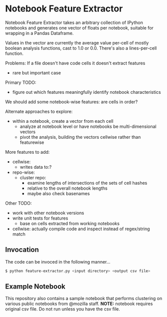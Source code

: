 # Notebook Feature Extractor
Notebook Feature Extractor takes an arbitrary collection of IPython
notebooks and generates one vector of floats per notebook,
suitable for wrapping in a Pandas Dataframe.

Values in the vector are currently the average value per-cell of mostly
boolean analysis functions, cast to 1.0 or 0.0. There's also a
lines-per-cell function.

Problems:
If a file doesn't have code cells it doesn't extract features
- rare but important case

Primary TODO:
- figure out which features meaningfully identify notebook characteristics

We should add some notebook-wise features: are cells in order?

Alternate approaches to explore:
- within a notebook, create a vector from each cell
  - analyze at notebook level or have notebooks be multi-dimensional vectors
  - pivot the analysis, building the vectors cellwise rather than featurewise

More features to add:
- cellwise:
  - writes data to:?
- repo-wise:
  - cluster repo:
    - examine lengths of intersections of the sets of cell hashes
    - relative to the overall notebook lengths
    - maybe also check basenames

Other TODO:
- work with other notebook versions
- write unit tests for features
  - base on cells extracted from working notebooks
- cellwise: actually compile code and inspect instead of regex/string match

## Invocation
The code can be invoced in the following manner...

```bash
$ python feature-extractor.py <input directory> <output csv file>
```

## Example Notebook
This repository also contains a sample notebook that performs clustering on various public notebooks from @mozilla staff. **NOTE:** notebook requires original csv file. Do not run unless you have the csv file.
